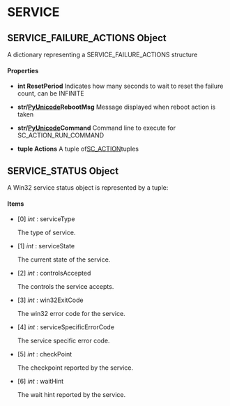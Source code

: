 # SERVICE

## SERVICE\_FAILURE\_ACTIONS Object

A dictionary representing a SERVICE\_FAILURE\_ACTIONS structure

#### Properties

  -  **int ResetPeriod** 
    Indicates how many seconds to wait to reset the failure count, can be INFINITE

  -  **str/[PyUnicode](#pyunicode)RebootMsg** 
    Message displayed when reboot action is taken

  -  **str/[PyUnicode](#pyunicode)Command** 
    Command line to execute for SC\_ACTION\_RUN\_COMMAND

  -  **tuple Actions** 
    A tuple of[SC\_ACTION](SC.md#scaction)tuples

## SERVICE\_STATUS Object

A Win32 service status object is represented by a tuple:

#### Items


  - \[0\] *int* : serviceType

    The type of service\.

  - \[1\] *int* : serviceState

    The current state of the service\.

  - \[2\] *int* : controlsAccepted

    The controls the service accepts\.

  - \[3\] *int* : win32ExitCode

    The win32 error code for the service\.

  - \[4\] *int* : serviceSpecificErrorCode

    The service specific error code\.

  - \[5\] *int* : checkPoint

    The checkpoint reported by the service\.

  - \[6\] *int* : waitHint

    The wait hint reported by the service\.